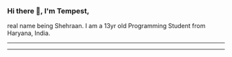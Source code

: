 ### Hi there 👋, I'm Tempest,
real name being Shehraan.
I am a 13yr old Programming Student from Haryana, India.

---

---

<!--
  Extra  Details 
- 🔭 I’m currently working on Angles Cafe Discord Bot Application
- 🌱 I’m currently learning Data Science 
- 📫 How to reach me: 
- 😄 Pronouns: He / Him

-->

